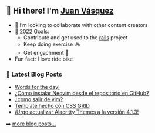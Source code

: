 ## 👋 Hi there! I'm [Juan Vásquez](https://twitter.com/juanvqz_)

- 👯 I’m looking to collaborate with other content creators
- 🥅 2022 Goals:
  - Contribute and get used to the [rails](https://github.com/rails/rails) project
  - Keep doing exercise :bike:
  - Get engachment 💍
- Fun fact: I love ride bike

### 📕 Latest Blog Posts

<!-- BLOG-POST-LIST:START -->
- [Words for the day!](https://juanvasquez.dev/english/2022/01/06/english-idioms/)
- [¿Cómo instalar Neovim desde el repositorio en GitHub?](https://juanvasquez.dev/vim/2021/12/03/como-instalar-neovim-desde-el-repositorio-en-github/)
- [¿como salir de vim?](https://juanvasquez.dev/vim/2021/10/06/como-salir-de-vim/)
- [Template hecho con CSS GRID](https://juanvasquez.dev/css/2021/10/05/probando-css-grid/)
- [¡Urge actualizar Alacritty Themes a la versión 4.1.3!](https://juanvasquez.dev/alacritty/2021/09/28/alacritty-themes-4-1-3-release/)
<!-- BLOG-POST-LIST:END -->

➡️ [more blog posts...](https://juanvasquez.dev)
